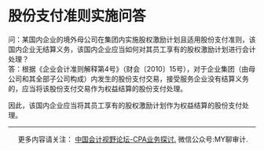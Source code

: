 ﻿股份支付准则实施问答
==========

问：某国内企业的境外母公司在集团内实施股权激励计划且适用股份支付准则，该国内企业无结算义务，该国内企业应当如何对其员工享有的股权激励计划进行会计处理？  
答：根据《企业会计准则解释第4号》（财会〔2010〕15号），对于企业集团（由母公司和其全部子公司构成）内发生的股份支付交易，接受服务企业没有结算义务的，应当将该股份支付交易作为权益结算的股份支付处理。

因此，该国内企业应当将其员工享有的股权激励计划作为权益结算的股份支付处理。

* * *

     更多内容请关注： [中国会计视野论坛-CPA业务探讨.](https://bbs.esnai.com/thread-5354530-1-3.html) 微信公众号:MY聊审计.